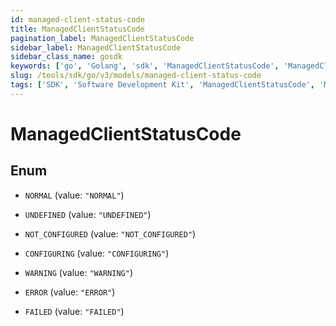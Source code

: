 ```yaml
---
id: managed-client-status-code
title: ManagedClientStatusCode
pagination_label: ManagedClientStatusCode
sidebar_label: ManagedClientStatusCode
sidebar_class_name: gosdk
keywords: ['go', 'Golang', 'sdk', 'ManagedClientStatusCode', 'ManagedClientStatusCode'] 
slug: /tools/sdk/go/v3/models/managed-client-status-code
tags: ['SDK', 'Software Development Kit', 'ManagedClientStatusCode', 'ManagedClientStatusCode']
---
```


# ManagedClientStatusCode

## Enum


* `NORMAL` (value: `"NORMAL"`)

* `UNDEFINED` (value: `"UNDEFINED"`)

* `NOT_CONFIGURED` (value: `"NOT_CONFIGURED"`)

* `CONFIGURING` (value: `"CONFIGURING"`)

* `WARNING` (value: `"WARNING"`)

* `ERROR` (value: `"ERROR"`)

* `FAILED` (value: `"FAILED"`)



